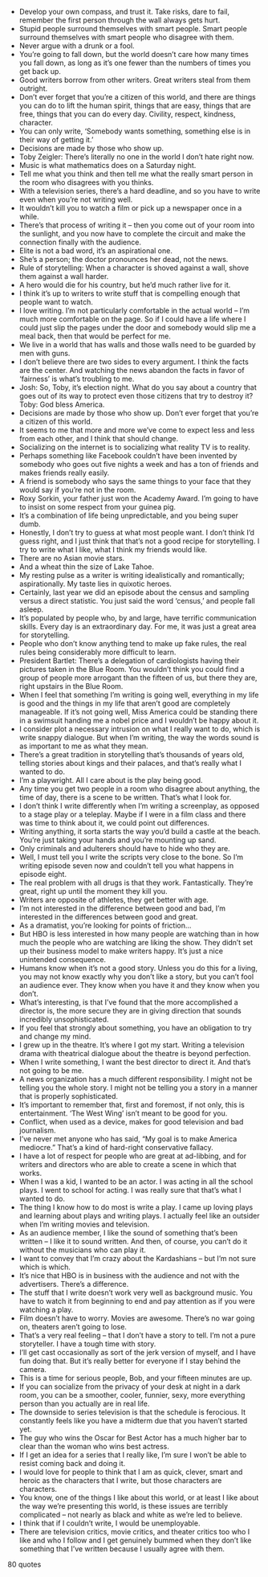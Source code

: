  - Develop your own compass, and trust it. Take risks, dare to fail, remember the first person through the wall always gets hurt.
 - Stupid people surround themselves with smart people. Smart people surround themselves with smart people who disagree with them.
 - Never argue with a drunk or a fool.
 - You’re going to fall down, but the world doesn’t care how many times you fall down, as long as it’s one fewer than the numbers of times you get back up.
 - Good writers borrow from other writers. Great writers steal from them outright.
 - Don’t ever forget that you’re a citizen of this world, and there are things you can do to lift the human spirit, things that are easy, things that are free, things that you can do every day. Civility, respect, kindness, character.
 - You can only write, ‘Somebody wants something, something else is in their way of getting it.’
 - Decisions are made by those who show up.
 - Toby Zeigler: There’s literally no one in the world I don’t hate right now.
 - Music is what mathematics does on a Saturday night.
 - Tell me what you think and then tell me what the really smart person in the room who disagrees with you thinks.
 - With a television series, there’s a hard deadline, and so you have to write even when you’re not writing well.
 - It wouldn’t kill you to watch a film or pick up a newspaper once in a while.
 - There’s that process of writing it – then you come out of your room into the sunlight, and you now have to complete the circuit and make the connection finally with the audience.
 - Elite is not a bad word, it’s an aspirational one.
 - She’s a person; the doctor pronounces her dead, not the news.
 - Rule of storytelling: When a character is shoved against a wall, shove them against a wall harder.
 - A hero would die for his country, but he’d much rather live for it.
 - I think it’s up to writers to write stuff that is compelling enough that people want to watch.
 - I love writing. I’m not particularly comfortable in the actual world – I’m much more comfortable on the page. So if I could have a life where I could just slip the pages under the door and somebody would slip me a meal back, then that would be perfect for me.
 - We live in a world that has walls and those walls need to be guarded by men with guns.
 - I don’t believe there are two sides to every argument. I think the facts are the center. And watching the news abandon the facts in favor of ‘fairness’ is what’s troubling to me.
 - Josh: So, Toby, it’s election night. What do you say about a country that goes out of its way to protect even those citizens that try to destroy it? Toby: God bless America.
 - Decisions are made by those who show up. Don’t ever forget that you’re a citizen of this world.
 - It seems to me that more and more we’ve come to expect less and less from each other, and I think that should change.
 - Socializing on the internet is to socializing what reality TV is to reality.
 - Perhaps something like Facebook couldn’t have been invented by somebody who goes out five nights a week and has a ton of friends and makes friends really easily.
 - A friend is somebody who says the same things to your face that they would say if you’re not in the room.
 - Roxy Sorkin, your father just won the Academy Award. I’m going to have to insist on some respect from your guinea pig.
 - It’s a combination of life being unpredictable, and you being super dumb.
 - Honestly, I don’t try to guess at what most people want. I don’t think I’d guess right, and I just think that that’s not a good recipe for storytelling. I try to write what I like, what I think my friends would like.
 - There are no Asian movie stars.
 - And a wheat thin the size of Lake Tahoe.
 - My resting pulse as a writer is writing idealistically and romantically; aspirationally. My taste lies in quixotic heroes.
 - Certainly, last year we did an episode about the census and sampling versus a direct statistic. You just said the word ‘census,’ and people fall asleep.
 - It’s populated by people who, by and large, have terrific communication skills. Every day is an extraordinary day. For me, it was just a great area for storytelling.
 - People who don’t know anything tend to make up fake rules, the real rules being considerably more difficult to learn.
 - President Bartlet: There’s a delegation of cardiologists having their pictures taken in the Blue Room. You wouldn’t think you could find a group of people more arrogant than the fifteen of us, but there they are, right upstairs in the Blue Room.
 - When I feel that something I’m writing is going well, everything in my life is good and the things in my life that aren’t good are completely manageable. If it’s not going well, Miss America could be standing there in a swimsuit handing me a nobel price and I wouldn’t be happy about it.
 - I consider plot a necessary intrusion on what I really want to do, which is write snappy dialogue. But when I’m writing, the way the words sound is as important to me as what they mean.
 - There’s a great tradition in storytelling that’s thousands of years old, telling stories about kings and their palaces, and that’s really what I wanted to do.
 - I’m a playwright. All I care about is the play being good.
 - Any time you get two people in a room who disagree about anything, the time of day, there is a scene to be written. That’s what I look for.
 - I don’t think I write differently when I’m writing a screenplay, as opposed to a stage play or a teleplay. Maybe if I were in a film class and there was time to think about it, we could point out differences.
 - Writing anything, it sorta starts the way you’d build a castle at the beach. You’re just taking your hands and you’re mounting up sand.
 - Only criminals and adulterers should have to hide who they are.
 - Well, I must tell you I write the scripts very close to the bone. So I’m writing episode seven now and couldn’t tell you what happens in episode eight.
 - The real problem with all drugs is that they work. Fantastically. They’re great, right up until the moment they kill you.
 - Writers are opposite of athletes, they get better with age.
 - I’m not interested in the difference between good and bad, I’m interested in the differences between good and great.
 - As a dramatist, you’re looking for points of friction...
 - But HBO is less interested in how many people are watching than in how much the people who are watching are liking the show. They didn’t set up their business model to make writers happy. It’s just a nice unintended consequence.
 - Humans know when it’s not a good story. Unless you do this for a living, you may not know exactly why you don’t like a story, but you can’t fool an audience ever. They know when you have it and they know when you don’t.
 - What’s interesting, is that I’ve found that the more accomplished a director is, the more secure they are in giving direction that sounds incredibly unsophisticated.
 - If you feel that strongly about something, you have an obligation to try and change my mind.
 - I grew up in the theatre. It’s where I got my start. Writing a television drama with theatrical dialogue about the theatre is beyond perfection.
 - When I write something, I want the best director to direct it. And that’s not going to be me.
 - A news organization has a much different responsibility. I might not be telling you the whole story. I might not be telling you a story in a manner that is properly sophisticated.
 - It’s important to remember that, first and foremost, if not only, this is entertainment. ‘The West Wing’ isn’t meant to be good for you.
 - Conflict, when used as a device, makes for good television and bad journalism.
 - I’ve never met anyone who has said, “My goal is to make America mediocre.” That’s a kind of hard-right conservative fallacy.
 - I have a lot of respect for people who are great at ad-libbing, and for writers and directors who are able to create a scene in which that works.
 - When I was a kid, I wanted to be an actor. I was acting in all the school plays. I went to school for acting. I was really sure that that’s what I wanted to do.
 - The thing I know how to do most is write a play. I came up loving plays and learning about plays and writing plays. I actually feel like an outsider when I’m writing movies and television.
 - As an audience member, I like the sound of something that’s been written – I like it to sound written. And then, of course, you can’t do it without the musicians who can play it.
 - I want to convey that I’m crazy about the Kardashians – but I’m not sure which is which.
 - It’s nice that HBO is in business with the audience and not with the advertisers. There’s a difference.
 - The stuff that I write doesn’t work very well as background music. You have to watch it from beginning to end and pay attention as if you were watching a play.
 - Film doesn’t have to worry. Movies are awesome. There’s no war going on, theaters aren’t going to lose.
 - That’s a very real feeling – that I don’t have a story to tell. I’m not a pure storyteller. I have a tough time with story.
 - I’ll get cast occasionally as sort of the jerk version of myself, and I have fun doing that. But it’s really better for everyone if I stay behind the camera.
 - This is a time for serious people, Bob, and your fifteen minutes are up.
 - If you can socialize from the privacy of your desk at night in a dark room, you can be a smoother, cooler, funnier, sexy, more everything person than you actually are in real life.
 - The downside to series television is that the schedule is ferocious. It constantly feels like you have a midterm due that you haven’t started yet.
 - The guy who wins the Oscar for Best Actor has a much higher bar to clear than the woman who wins best actress.
 - If I get an idea for a series that I really like, I’m sure I won’t be able to resist coming back and doing it.
 - I would love for people to think that I am as quick, clever, smart and heroic as the characters that I write, but those characters are characters.
 - You know, one of the things I like about this world, or at least I like about the way we’re presenting this world, is these issues are terribly complicated – not nearly as black and white as we’re led to believe.
 - I think that if I couldn’t write, I would be unemployable.
 - There are television critics, movie critics, and theater critics too who I like and who I follow and I get genuinely bummed when they don’t like something that I’ve written because I usually agree with them.

80 quotes